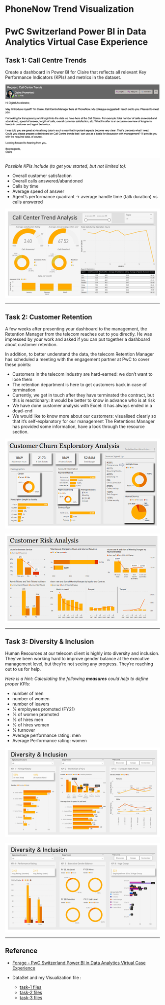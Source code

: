 # PhoneNow Trend Visualization

# PwC Switzerland Power BI in Data Analytics Virtual Case Experience

## Task 1: Call Centre Trends
Create a dashboard in Power BI for Claire that reflects all relevant Key Performance Indicators (KPIs) and metrics in the dataset.

![email screenshot](Task%201%20-%20Call%20Centre%20Trends/problem-statements.PNG)

*Possible KPIs include (to get you started, but not limited to):*
- Overall customer satisfaction
- Overall calls answered/abandoned
- Calls by time
- Average speed of answer
- Agent’s performance quadrant -> average handle time (talk duration) vs calls answered

![Call Centre Trends](Task%201%20-%20Call%20Centre%20Trends/Call-Center-Trend-Analysis-dashboard.png)
___
## Task 2: Customer Retention
A few weeks after presenting your dashboard to the management, the Retention Manager from the telecom reaches out to you directly. He was impressed by your work and asked if you can put together a dashboard about customer retention.

In addition, to better understand the data, the telecom Retention Manager has scheduled a meeting with the engagement partner at PwC to cover these points:
- Customers in the telecom industry are hard-earned: we don’t want to lose them
- The retention department is here to get customers back in case of termination
- Currently, we get in touch after they have terminated the contract, but this is reactionary: it would be better to know in advance who is at risk
- We have done customer analysis with Excel: it has always ended in a dead-end
- We would like to know more about our customers: visualised clearly so that it’s self-explanatory for our management The Retentions Manager has provided some information, have a look through the resource section.

![Customer Churn Analysis](Task%202%20-%20Customer%20Retention/Customer-Churn-Analysis.PNG)

![Customer Churn Analysis](Task%202%20-%20Customer%20Retention/Customer-Risk-Analysis.PNG)
___
## Task 3: Diversity & Inclusion
Human Resources at our telecom client is highly into diversity and inclusion. They’ve been working hard to improve gender balance at the executive management level, but they’re not seeing any progress. They’re reaching out to us for help.

*Here is a hint: Calculating the following **measures** could help to define proper KPIs:*
- number of men
- number of women
- number of leavers
- % employees promoted (FY21)
- % of women promoted
- % of hires men
- % of hires women
- % turnover 
- Average performance rating: men
- Average Performance rating: women

![Diversity & Inclusion - 1](Task%203%20-%20Diversity%20%26%20Inclusion/Diversity-and-Inclusion-1.jpg)

![Diversity & Inclusion - 2](Task%203%20-%20Diversity%20%26%20Inclusion/Diversity-and-Inclusion-2.jpg)

___
## Reference
 - [Forage - PwC Switzerland Power BI in Data Analytics Virtual Case Experience](https://www.theforage.com/virtual-internships/prototype/a87GpgE6tiku7q3gu/PwC-Power-BI-Virtual-Case-Experience?ref=YE8xFPAvMcvzKecnK)

 - DataSet and my Visualization file :
     - [task-1 files](https://github.com/Kiran0R0Patil/PwC-Switzerland-PowerBI-in-Data-Analytics-Virtual-Case-Experience/tree/main/Task%201%20-%20Call%20Centre%20Trends)
     - [task-2 files](https://github.com/Kiran0R0Patil/PwC-Switzerland-PowerBI-in-Data-Analytics-Virtual-Case-Experience/tree/main/Task%202%20-%20Customer%20Retention)
    - [task-3 files](https://github.com/Kiran0R0Patil/PwC-Switzerland-PowerBI-in-Data-Analytics-Virtual-Case-Experience/tree/main/Task%203%20-%20Diversity%20%26%20Inclusion)
